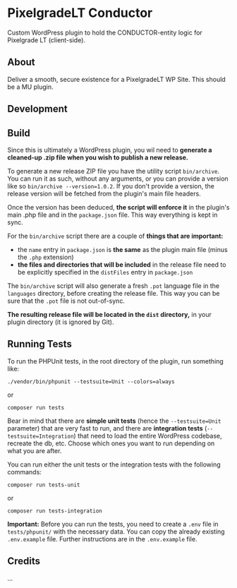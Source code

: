 # PixelgradeLT Conductor

Custom WordPress plugin to hold the CONDUCTOR-entity logic for Pixelgrade LT (client-side).

## About

Deliver a smooth, secure existence for a PixelgradeLT WP Site. This should be a MU plugin.

## Development

## Build

Since this is ultimately a WordPress plugin, you wil need to **generate a cleaned-up .zip file when you wish to publish a new release.**

To generate a new release ZIP file you have the utility script `bin/archive`. You can run it as such, without any arguments, or you can provide a version like so `bin/archive --version=1.0.2`. If you don't provide a version, the release version will be fetched from the plugin's main file headers.

Once the version has been deduced, **the script will enforce it** in the plugin's main .php file and in the `package.json` file. This way everything is kept in sync.

For the `bin/archive` script there are a couple of **things that are important:**
* the `name` entry in `package.json` is **the same** as the plugin main file (minus the `.php` extension)
* **the files and directories that will be included** in the release file need to be explicitly specified in the `distFiles` entry in `package.json`

The `bin/archive` script will also generate a fresh `.pot` language file in the `languages` directory, before creating the release file. This way you can be sure that the `.pot` file is not out-of-sync.

**The resulting release file will be located in the `dist` directory,** in your plugin directory (it is ignored by Git).

## Running Tests

To run the PHPUnit tests, in the root directory of the plugin, run something like:

```
./vendor/bin/phpunit --testsuite=Unit --colors=always
```
or
```
composer run tests
```

Bear in mind that there are **simple unit tests** (hence the `--testsuite=Unit` parameter) that are very fast to run, and there are **integration tests** (`--testsuite=Integration`) that need to load the entire WordPress codebase, recreate the db, etc. Choose which ones you want to run depending on what you are after.

You can run either the unit tests or the integration tests with the following commands:

```
composer run tests-unit
```
or
```
composer run tests-integration
```

**Important:** Before you can run the tests, you need to create a `.env` file in `tests/phpunit/` with the necessary data. You can copy the already existing `.env.example` file. Further instructions are in the `.env.example` file.

## Credits

...
